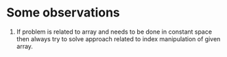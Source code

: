 # Some observations

1. If problem is related to array and needs to be done in constant space then always
try to solve approach related to index manipulation of given array.
